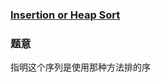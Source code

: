 ### [ Insertion or Heap Sort ](https://pintia.cn/problem-sets/994805342720868352/problems/994805368847187968)

### 题意

指明这个序列是使用那种方法排的序


